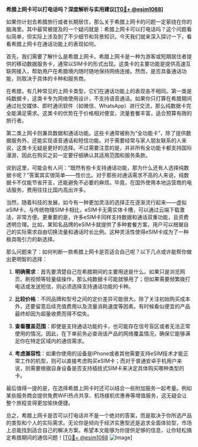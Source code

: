 **希腊上网卡可以打电话吗？深度解析与实用建议[[TG💪+ @esim1088](https://t.me/s/esim1088)]**

如果你计划去希腊旅行或者长期居住，那么关于希腊上网卡的问题一定萦绕在你的脑海里。其中最常被提及的一个疑问就是：希腊上网卡可以打电话吗？这个问题看似简单，但实际上涉及到了不少细节和背景知识。今天我们就来深入探讨一下，看看希腊上网卡在通话功能上的表现如何。

首先，我们需要了解什么是希腊上网卡。希腊上网卡是一种为游客或短期居住者提供的移动数据服务卡，通常以SIM卡的形式出现。这类卡的主要功能是提供高速互联网接入，帮助用户在希腊境内随时随地保持网络连接。然而，是否具备通话功能，则取决于具体的卡种和服务商。

在希腊，有几种常见的上网卡类型，它们在通话功能上的表现各不相同。第一类是纯数据卡，这类卡专为网络使用设计，不支持语音通话。如果你只打算在希腊期间通过社交媒体、即时通讯软件（如微信、WhatsApp）进行交流，那么纯数据卡完全能满足需求。这类卡的优势在于价格相对便宜，流量套餐丰富，适合预算有限的旅行者。

第二类上网卡则兼具数据和通话功能。这些卡通常被称为“全功能卡”，除了提供数据服务外，还能实现语音通话和短信功能。对于需要经常与家人朋友联系的人来说，这类卡无疑是更好的选择。不过需要注意的是，并非所有全功能卡都支持国际漫游，因此在购买之前一定要仔细确认其适用范围和服务条款。

说到这里，可能会有人问：“既然有些卡支持通话功能，那为什么还有人选择纯数据卡呢？”答案其实很简单——性价比。对于那些对通话需求不高的人来说，纯数据卡不仅能节省开支，还能避免不必要的麻烦。毕竟，在国外使用本地运营商的电话服务，费用往往比国内高出许多。

当然，随着科技的发展，如今有一种更加灵活的选择正在逐渐流行起来——虚拟eSIM卡。与传统物理SIM卡相比，eSIM卡无需实体卡槽，可以通过云端下载激活，非常方便。更重要的是，许多eSIM卡同样支持数据和通话双重功能，且资费透明合理。比如，某知名品牌的eSIM卡就提供了多种套餐方案，用户可以根据自己的实际需求自由切换流量和通话时长比例。这种灵活性使得eSIM卡成为了一种极具吸引力的新选择。

那么问题来了：如何判断一款希腊上网卡是否适合自己呢？以下几点或许能帮你做出更明智的选择：

1. **明确需求**：首先要清楚自己在希腊期间的主要用途是什么。如果只是浏览网页、刷视频等轻量级操作，那么纯数据卡可能就够用了；但如果需要频繁拨打电话或发送短信，则必须选择支持通话功能的卡种。

2. **比较价格**：不同品牌和型号之间的定价差异可能很大。除了关注初始购买成本外，还要留意后续充值费用以及流量消耗速度等因素。有时候看似便宜的产品最终却因为超量收费而得不偿失。

3. **查看覆盖范围**：即使是支持通话功能的卡，也可能存在信号盲区或者无法正常使用的情况。因此，在下单前务必查询该产品的网络覆盖情况，确保它能够满足你在特定区域内的通信需求。

4. **考虑兼容性**：如果你使用的设备是iPhone或者其他需要支持eSIM技术才能正常工作的机型，则可以直接考虑购买eSIM卡；而对于普通安卓手机用户来说，则需要根据自身设备是否支持插拔式SIM卡来决定具体购买哪种类型的卡。

最后值得一提的是，在选择希腊上网卡时还可以结合一些附加服务一起考量。例如某些服务商会提供免费WiFi热点共享、机场接机优惠券等增值服务，这无疑会让整个旅程变得更加愉快便捷。

总之，希腊上网卡是否可以打电话并不是一个绝对的答案，而是取决于你所选产品的类型和个人的实际需求。无论你是倾向于经济实惠型还是追求全面体验型，市场上总能找到适合自己的解决方案。希望本文能够为你提供足够的信息，让你轻松搞定希腊期间的通信问题！[[TG💪+ @esim1088](https://t.me/s/esim1088) ![Image](https://i.postimg.cc/4NQfJmqS/Snipaste-2025-05-13-00-14-12.png)]